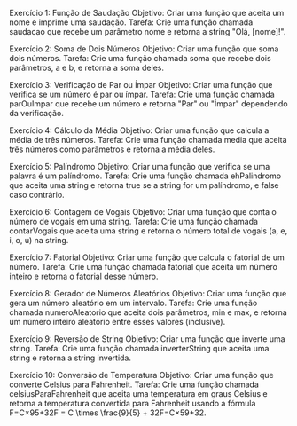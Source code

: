 Exercício 1: Função de Saudação Objetivo: Criar uma função que aceita um nome e imprime uma saudação. Tarefa: Crie uma função chamada saudacao que recebe um parâmetro nome e retorna a string "Olá, [nome]!".

Exercício 2: Soma de Dois Números Objetivo: Criar uma função que soma dois números. Tarefa: Crie uma função chamada soma que recebe dois parâmetros, a e b, e retorna a soma deles.

Exercício 3: Verificação de Par ou Ímpar Objetivo: Criar uma função que verifica se um número é par ou ímpar. Tarefa: Crie uma função chamada parOuImpar que recebe um número e retorna "Par" ou "Ímpar" dependendo da verificação.

Exercício 4: Cálculo da Média Objetivo: Criar uma função que calcula a média de três números. Tarefa: Crie uma função chamada media que aceita três números como parâmetros e retorna a média deles.

Exercício 5: Palíndromo Objetivo: Criar uma função que verifica se uma palavra é um palíndromo. Tarefa: Crie uma função chamada ehPalindromo que aceita uma string e retorna true se a string for um palíndromo, e false caso contrário.

Exercício 6: Contagem de Vogais Objetivo: Criar uma função que conta o número de vogais em uma string. Tarefa: Crie uma função chamada contarVogais que aceita uma string e retorna o número total de vogais (a, e, i, o, u) na string.

Exercício 7: Fatorial Objetivo: Criar uma função que calcula o fatorial de um número. Tarefa: Crie uma função chamada fatorial que aceita um número inteiro e retorna o fatorial desse número.

Exercício 8: Gerador de Números Aleatórios Objetivo: Criar uma função que gera um número aleatório em um intervalo. Tarefa: Crie uma função chamada numeroAleatorio que aceita dois parâmetros, min e max, e retorna um número inteiro aleatório entre esses valores (inclusive).

Exercício 9: Reversão de String Objetivo: Criar uma função que inverte uma string. Tarefa: Crie uma função chamada inverterString que aceita uma string e retorna a string invertida.

Exercício 10: Conversão de Temperatura Objetivo: Criar uma função que converte Celsius para Fahrenheit. Tarefa: Crie uma função chamada celsiusParaFahrenheit que aceita uma temperatura em graus Celsius e retorna a temperatura convertida para Fahrenheit usando a fórmula F=C×95+32F = C \times \frac{9}{5} + 32F=C×59+32.